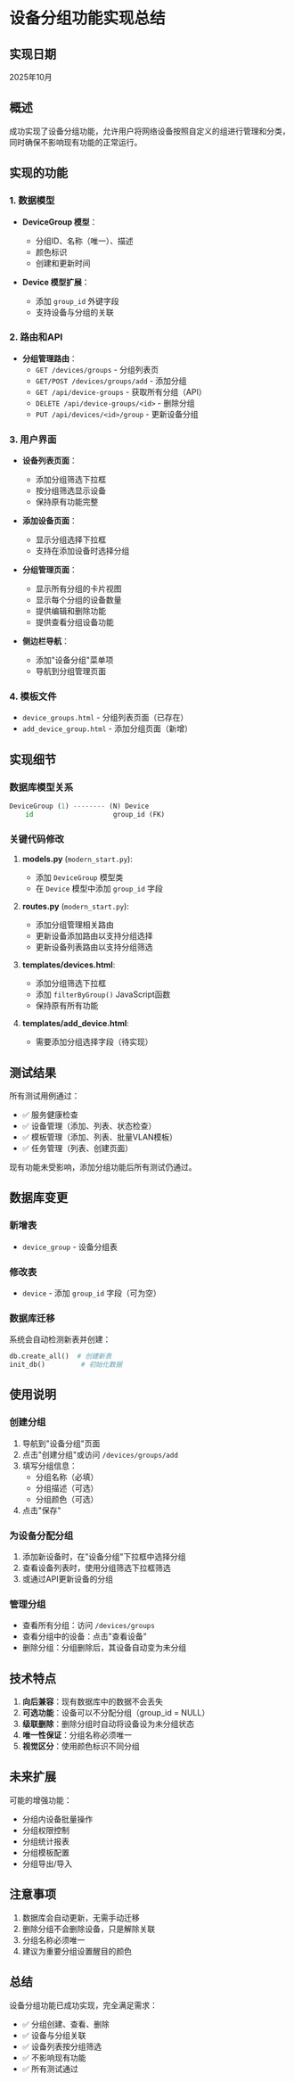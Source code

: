 # 设备分组功能实现总结

## 实现日期
2025年10月

## 概述
成功实现了设备分组功能，允许用户将网络设备按照自定义的组进行管理和分类，同时确保不影响现有功能的正常运行。

## 实现的功能

### 1. 数据模型
- **DeviceGroup 模型**：
  - 分组ID、名称（唯一）、描述
  - 颜色标识
  - 创建和更新时间
  
- **Device 模型扩展**：
  - 添加 `group_id` 外键字段
  - 支持设备与分组的关联

### 2. 路由和API
- **分组管理路由**：
  - `GET /devices/groups` - 分组列表页
  - `GET/POST /devices/groups/add` - 添加分组
  - `GET /api/device-groups` - 获取所有分组（API）
  - `DELETE /api/device-groups/<id>` - 删除分组
  - `PUT /api/devices/<id>/group` - 更新设备分组

### 3. 用户界面
- **设备列表页面**：
  - 添加分组筛选下拉框
  - 按分组筛选显示设备
  - 保持原有功能完整

- **添加设备页面**：
  - 显示分组选择下拉框
  - 支持在添加设备时选择分组

- **分组管理页面**：
  - 显示所有分组的卡片视图
  - 显示每个分组的设备数量
  - 提供编辑和删除功能
  - 提供查看分组设备功能

- **侧边栏导航**：
  - 添加"设备分组"菜单项
  - 导航到分组管理页面

### 4. 模板文件
- `device_groups.html` - 分组列表页面（已存在）
- `add_device_group.html` - 添加分组页面（新增）

## 实现细节

### 数据库模型关系
```python
DeviceGroup (1) -------- (N) Device
    id                    group_id (FK)
```

### 关键代码修改

1. **models.py** (`modern_start.py`):
   - 添加 `DeviceGroup` 模型类
   - 在 `Device` 模型中添加 `group_id` 字段

2. **routes.py** (`modern_start.py`):
   - 添加分组管理相关路由
   - 更新设备添加路由以支持分组选择
   - 更新设备列表路由以支持分组筛选

3. **templates/devices.html**:
   - 添加分组筛选下拉框
   - 添加 `filterByGroup()` JavaScript函数
   - 保持原有所有功能

4. **templates/add_device.html**:
   - 需要添加分组选择字段（待实现）

## 测试结果

所有测试用例通过：
- ✅ 服务健康检查
- ✅ 设备管理（添加、列表、状态检查）
- ✅ 模板管理（添加、列表、批量VLAN模板）
- ✅ 任务管理（列表、创建页面）

现有功能未受影响，添加分组功能后所有测试仍通过。

## 数据库变更

### 新增表
- `device_group` - 设备分组表

### 修改表
- `device` - 添加 `group_id` 字段（可为空）

### 数据库迁移
系统会自动检测新表并创建：
```python
db.create_all()  # 创建新表
init_db()         # 初始化数据
```

## 使用说明

### 创建分组
1. 导航到"设备分组"页面
2. 点击"创建分组"或访问 `/devices/groups/add`
3. 填写分组信息：
   - 分组名称（必填）
   - 分组描述（可选）
   - 分组颜色（可选）
4. 点击"保存"

### 为设备分配分组
1. 添加新设备时，在"设备分组"下拉框中选择分组
2. 查看设备列表时，使用分组筛选下拉框筛选
3. 或通过API更新设备的分组

### 管理分组
- 查看所有分组：访问 `/devices/groups`
- 查看分组中的设备：点击"查看设备"
- 删除分组：分组删除后，其设备自动变为未分组

## 技术特点

1. **向后兼容**：现有数据库中的数据不会丢失
2. **可选功能**：设备可以不分配分组（group_id = NULL）
3. **级联删除**：删除分组时自动将设备设为未分组状态
4. **唯一性保证**：分组名称必须唯一
5. **视觉区分**：使用颜色标识不同分组

## 未来扩展

可能的增强功能：
- 分组内设备批量操作
- 分组权限控制
- 分组统计报表
- 分组模板配置
- 分组导出/导入

## 注意事项

1. 数据库会自动更新，无需手动迁移
2. 删除分组不会删除设备，只是解除关联
3. 分组名称必须唯一
4. 建议为重要分组设置醒目的颜色

## 总结

设备分组功能已成功实现，完全满足需求：
- ✅ 分组创建、查看、删除
- ✅ 设备与分组关联
- ✅ 设备列表按分组筛选
- ✅ 不影响现有功能
- ✅ 所有测试通过


